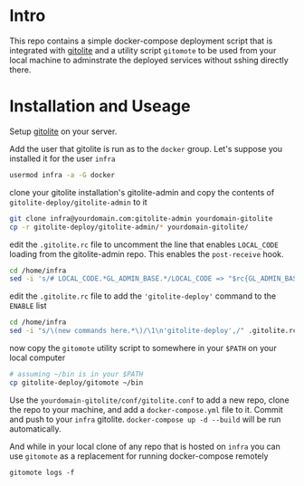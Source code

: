 # Intro
This repo contains a simple docker-compose deployment script that is integrated with [gitolite](https://gitolite.com/) and a utility script `gitomote` to be used from your local machine to adminstrate the deployed services without sshing directly there.

# Installation and Useage

Setup [gitolite](https://gitolite.com/) on your server.

Add the user that gitolite is run as to the `docker` group. Let's suppose you
installed it for the user `infra`
```sh
usermod infra -a -G docker
```

clone your gitolite installation's  gitolite-admin and copy the contents of
`gitolite-deploy/gitolite-admin` to it
```sh
git clone infra@yourdomain.com:gitolite-admin yourdomain-gitolite
cp -r gitolite-deploy/gitolite-admin/* yourdomain-gitolite/
```

edit the `.gitolite.rc` file to uncomment the line that enables `LOCAL_CODE`
loading from the gitolite-admin repo. This enables the `post-receive` hook.
```sh
cd /home/infra
sed -i 's/# LOCAL_CODE.*GL_ADMIN_BASE.*/LOCAL_CODE => "$rc{GL_ADMIN_BASE}\/local",/' .gitolite.rc
```

edit the `.gitolite.rc` file to add the `'gitolite-deploy'` command to the `ENABLE`
list
```sh
cd /home/infra
sed -i "s/\(new commands here.*\)/\1\n'gitolite-deploy',/" .gitolite.rc
```

now copy the `gitomote` utility script to somewhere in your `$PATH` on your
local computer
```sh
# assuming ~/bin is in your $PATH
cp gitolite-deploy/gitomote ~/bin
```

Use the `yourdomain-gitolite/conf/gitolite.conf` to add a new repo, clone the
repo to your machine, and add a `docker-compose.yml` file to it. Commit and push
to your `infra` gitolite. `docker-compose up -d --build` will be run
automatically.

And while in your local clone of any repo that is hosted on `infra` you can use
`gitomote` as a replacement for running docker-compose remotely
```
gitomote logs -f
```
